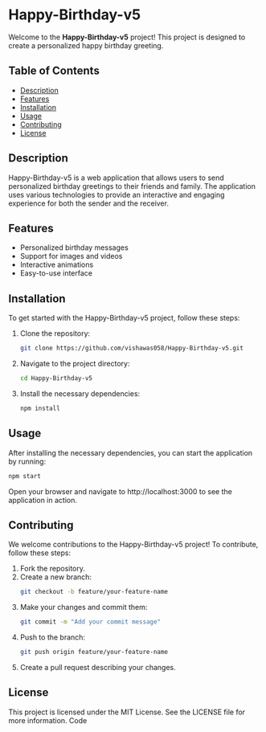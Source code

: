 # Happy-Birthday-v5

Welcome to the **Happy-Birthday-v5** project! This project is designed to create a personalized happy birthday greeting.

## Table of Contents

- [Description](#description)
- [Features](#features)
- [Installation](#installation)
- [Usage](#usage)
- [Contributing](#contributing)
- [License](#license)

## Description

Happy-Birthday-v5 is a web application that allows users to send personalized birthday greetings to their friends and family. The application uses various technologies to provide an interactive and engaging experience for both the sender and the receiver.

## Features

- Personalized birthday messages
- Support for images and videos
- Interactive animations
- Easy-to-use interface

## Installation

To get started with the Happy-Birthday-v5 project, follow these steps:

1. Clone the repository:
   ```bash
   git clone https://github.com/vishawas058/Happy-Birthday-v5.git
2. Navigate to the project directory:
   ```bash
   cd Happy-Birthday-v5
3. Install the necessary dependencies:
   ```bash
   npm install
## Usage
After installing the necessary dependencies, you can start the application by running:
   ```bash
   npm start
```
Open your browser and navigate to http://localhost:3000 to see the application in action.
## Contributing
We welcome contributions to the Happy-Birthday-v5 project! To contribute, follow these steps:

   1. Fork the repository.
   2. Create a new branch:
      ```bash
      git checkout -b feature/your-feature-name
3. Make your changes and commit them:
   ```bash
   git commit -m "Add your commit message"
4. Push to the branch:
   ```bash
   git push origin feature/your-feature-name
5. Create a pull request describing your changes.

## License

This project is licensed under the MIT License. See the LICENSE file for more information.
Code

